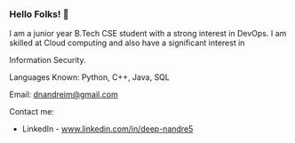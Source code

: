 ### Hello Folks! 👋
 
I am a junior year B.Tech CSE student with a strong interest in DevOps. I am skilled at Cloud computing and also have a significant interest in

Information Security.
 
Languages Known: Python, C++, Java, SQL

Email: dnandreim@gmail.com

Contact me:
- LinkedIn - www.linkedin.com/in/deep-nandre5
